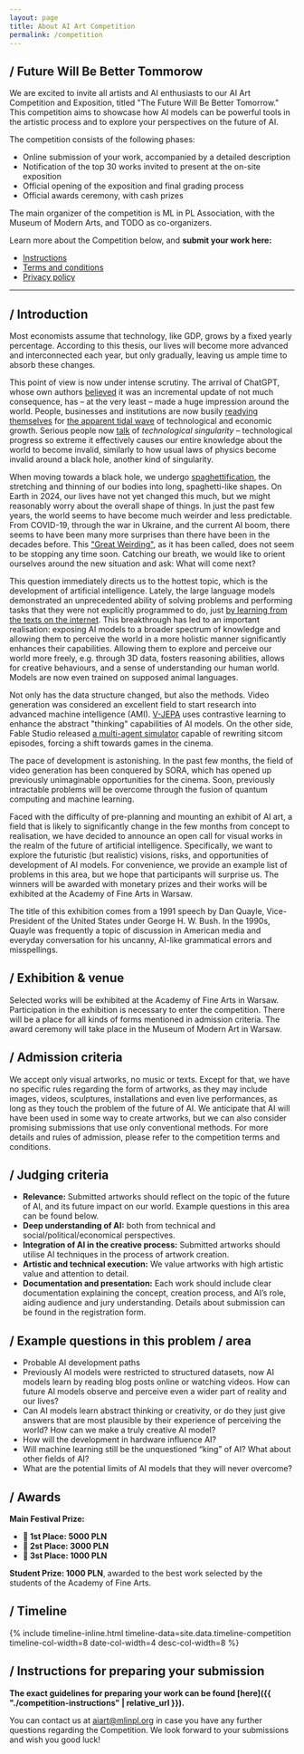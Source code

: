 ```yaml
---
layout: page
title: About AI Art Competition
permalink: /competition
---
```


## / Future Will Be Better Tommorow

We are excited to invite all artists and AI enthusiasts to our AI Art Competition and Exposition, titled "The Future Will Be Better Tomorrow." This competition aims to showcase how AI models can be powerful tools in the artistic process and to explore your perspectives on the future of AI.

The competition consists of the following phases:
- Online submission of your work, accompanied by a detailed description
- Notification of the top 30 works invited to present at the on-site exposition
- Official opening of the exposition and final grading process
- Official awards ceremony, with cash prizes

The main organizer of the competition is ML in PL Association, with the Museum of Modern Arts, and TODO as co-organizers.

Learn more about the Competition below, and **submit your work here:**

<ul class="list-inline banner-social-buttons">
    <li>
        <a href="{{ "./competition-instructions" | relative_url }}" class="btn btn-default btn-lg" target="_blank"><i class="fa-solid fa-list"></i> Instructions</a>
    </li>
    <!-- <li>
        <a href="https://mlinpl2024cfc.paperform.co/" class="btn btn-default btn-lg" target="_blank"><i class="fa-solid fa-list"></i> Submit your work</a>
    </li> -->
    <li>
        <a href="{{ "./competition-terms" | relative_url }}" class="btn btn-default"><i class="fa-solid fa-file-lines"></i> Terms and conditions</a>
    </li>
    <li>
        <a href="{{ "./privacy-policy" | relative_url }}" class="btn btn-default"><i class="fa-solid fa-file-lines"></i> Privacy policy</a>
    </li>
</ul>

---

## / Introduction

Most economists assume that technology, like GDP, grows by a fixed yearly percentage. According to this thesis, our lives will become more advanced and interconnected each year, but only gradually, leaving us ample time to absorb these changes. 

This point of view is now under intense scrutiny. The arrival of ChatGPT, whose own authors [believed](https://openai.com/index/chatgpt/) it was an incremental update of not much consequence, has – at the very least – made a huge impression around the world. People, businesses and institutions are now busily [readying themselves](https://www.bloomberg.com/news/articles/2024-05-20/michael-dell-says-ai-pcs-will-be-pretty-standard-in-2025) for [the apparent tidal wave](https://blogs.nvidia.com/blog/computex-2024-jensen-huang/#:~:text=“The%20next%20wave%20of%20AI,and%20AI%20in%20future%20developments.) of technological and economic growth. Serious people now [talk](https://www.newyorker.com/science/annals-of-artificial-intelligence/can-we-stop-the-singularity) of *technological singularity* – technological progress so extreme it effectively causes our entire knowledge about the world to become invalid, similarly to how usual laws of physics become invalid around a black hole, another kind of singularity.

When moving towards a black hole, we undergo [spaghettification](https://en.wikipedia.org/wiki/Spaghettification), the stretching and thinning of our bodies into long, spaghetti-like shapes. On Earth in 2024, our lives have not yet changed this much, but we might reasonably worry about the overall shape of things. In just the past few years, the world seems to have become much weirder and less predictable. From COVID-19, through the war in Ukraine, and the current AI boom, there seems to have been many more surprises than there have been in the decades before. This ["Great Weirding"](https://studio.ribbonfarm.com/p/into-the-weirding-part-1), as it has been called, does not seem to be stopping any time soon. Catching our breath, we would like to orient ourselves around the new situation and ask: What will come next?

This question immediately directs us to the hottest topic, which is the development of artificial intelligence. Lately, the large language models demonstrated an unprecedented ability of solving problems and performing tasks that they were not explicitly programmed to do, just [by learning from the texts on the internet](https://arxiv.org/pdf/2205.11916). This breakthrough has led to an important realisation: exposing AI models to a broader spectrum of knowledge and allowing them to perceive the world in a more holistic manner significantly enhances their capabilities. Allowing them to explore and perceive our world more freely, e.g. through 3D data, fosters reasoning abilities, allows for creative behaviours, and a sense of understanding our human world. Models are now even trained on supposed animal languages.

Not only has the data structure changed, but also the methods. Video generation was considered an excellent field to start research into advanced machine intelligence (AMI). [V-JEPA](https://ai.meta.com/research/publications/revisiting-feature-prediction-for-learning-visual-representations-from-video/) uses contrastive learning to enhance the abstract "thinking" capabilities of AI models. On the other side, Fable Studio released [a multi-agent simulator](https://fablestudio.github.io/showrunner-agents/static/pdfs/To_Infinity_and_Beyond_SHOW-1_And_Showrunner_Agents_in_Multi_Agent_Simulations_v2.pdf) capable of rewriting sitcom episodes, forcing a shift towards games in the cinema.

The pace of development is astonishing. In the past few months, the field of video generation has been conquered by SORA, which has opened up previously unimaginable opportunities for the cinema. Soon, previously intractable problems will be overcome through the fusion of quantum computing and machine learning.

Faced with the difficulty of pre-planning and mounting an exhibit of AI art, a field that is likely to significantly change in the few months from concept to realisation, we have decided to announce an open call for visual works in the realm of the future of artificial intelligence. Specifically, we want to explore the futuristic (but realistic) visions, risks, and opportunities of development of AI models. For convenience, we provide an example list of problems in this area, but we hope that participants will surprise us. The winners will be awarded with monetary prizes and their works will be exhibited at the Academy of Fine Arts in Warsaw.

The title of this exhibition comes from a 1991 speech by Dan Quayle, Vice-President of the United States under George H. W. Bush. In the 1990s, Quayle was frequently a topic of discussion in American media and everyday conversation for his uncanny, AI-like grammatical errors and misspellings.

## / Exhibition & venue

Selected works will be exhibited at the Academy of Fine Arts in Warsaw. Participation in the exhibition is necessary to enter the competition. There will be a place for all kinds of forms mentioned in admission criteria. The award ceremony will take place in the Museum of Modern Art in Warsaw.

## / Admission criteria

We accept only visual artworks, no music or texts. Except for that, we have no specific rules regarding the form of artworks, as they may include images, videos, sculptures, installations and even live performances, as long as they touch the problem of the future of AI. We anticipate that AI will have been used in some way to create artworks, but we can also consider promising submissions that use only conventional methods. For more details and rules of admission, please refer to the competition terms and conditions.

## / Judging criteria

- **Relevance:** Submitted artworks should reflect on the topic of the future of AI, and its future impact on our world. Example questions in this area can be found below.
- **Deep understanding of AI:** both from technical and social/political/economical perspectives.
- **Integration of AI in the creative process:** Submitted artworks should utilise AI techniques in the process of artwork creation.
- **Artistic and technical execution:** We value artworks with high artistic value and attention to detail.
- **Documentation and presentation:** Each work should include clear documentation explaining the concept, creation process, and AI’s role, aiding audience and jury understanding. Details about submission can be found in the registration form.

## / Example questions in this problem / area
- Probable AI development paths
- Previously AI models were restricted to structured datasets, now AI models learn by reading blog posts online or watching videos. How can future AI models observe and perceive even a wider part of reality and our lives?
- Can AI models learn abstract thinking or creativity, or do they just give answers that are most plausible by their experience of perceiving the world? How can we make a truly creative AI model?
- How will the development in hardware influence AI?
- Will machine learning still be the unquestioned “king” of AI? What about other fields of AI?
- What are the potential limits of AI models that they will never overcome?


## / Awards

**Main Festival Prize:**
- **🥇 1st Place: 5000 PLN**
- **🥈 2st Place: 3000 PLN**
- **🥉 3st Place: 1000 PLN**

**Student Prize: 1000 PLN**, awarded to the best work selected by the students of the Academy of Fine Arts.

## / Timeline

{% include timeline-inline.html 
    timeline-data=site.data.timeline-competition
    timeline-col-width=8 
    date-col-width=4
    desc-col-width=8
%}

## / Instructions for preparing your submission

**The exact guidelines for preparing your work can be found [here]({{ "./competition-instructions" | relative_url }}).**

You can contact us at <a href="mailto:aiart@mlinpl.org">aiart@mlinpl.org</a> in case you have any further questions regarding the Competition. We look forward to your submissions and wish you good luck!
